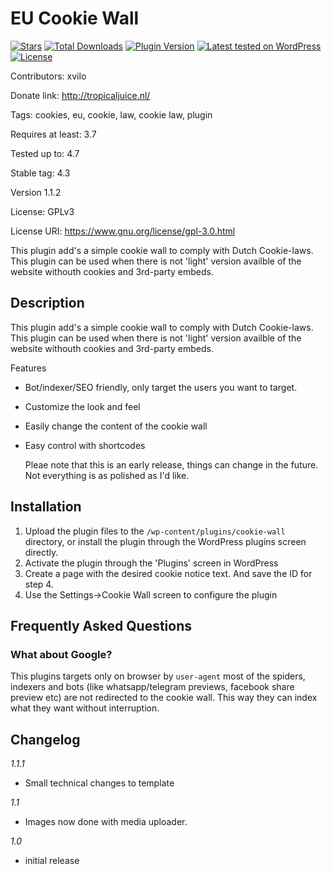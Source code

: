 # EU Cookie Wall
[![Stars](https://img.shields.io/wordpress/plugin/r/eu-cookie-wall.svg)](http://wordpress.org/plugins/eu-cookie-wall/)
[![Total Downloads](https://img.shields.io/wordpress/plugin/dt/eu-cookie-wall.svg)](http://wordpress.org/plugins/eu-cookie-wall/)
[![Plugin Version](https://img.shields.io/wordpress/plugin/v/eu-cookie-wall.svg)](https://wordpress.org/plugins/eu-cookie-wall/)
[![Latest tested on WordPress](https://img.shields.io/wordpress/v/eu-cookie-wall.svg)](https://wordpress.org/plugins/eu-cookie-wall/)
[![License](https://img.shields.io/packagist/l/rilwis/eu-cookie-wall.svg)](https://wordpress.org/plugins/eu-cookie-wall/)

Contributors: xvilo

Donate link: http://tropicaljuice.nl/

Tags: cookies, eu, cookie, law, cookie law, plugin

Requires at least: 3.7

Tested up to: 4.7

Stable tag: 4.3

Version 1.1.2

License: GPLv3

License URI: https://www.gnu.org/license/gpl-3.0.html

This plugin add's a simple cookie wall to comply with Dutch Cookie-laws. This plugin can be used when there is not 'light' version availble of the website withouth cookies and 3rd-party embeds. 

## Description

This plugin add's a simple cookie wall to comply with Dutch Cookie-laws. This plugin can be used when there is not 'light' version availble of the website withouth cookies and 3rd-party embeds. 

Features

*   Bot/indexer/SEO friendly, only target the users you want to target.
*   Customize the look and feel
*   Easily change the content of the cookie wall
*   Easy control with shortcodes

    Pleae note that this is an early release, things can change in the future. Not everything is as polished as I'd like. 
    
## Installation

1. Upload the plugin files to the `/wp-content/plugins/cookie-wall` directory, or install the plugin through the WordPress plugins screen directly.
2. Activate the plugin through the 'Plugins' screen in WordPress
3. Create a page with the desired cookie notice text. And save the ID for step 4. 
4. Use the Settings->Cookie Wall screen to configure the plugin

## Frequently Asked Questions

### What about Google?

This plugins targets only on browser by `user-agent` most of the spiders, indexers and bots (like whatsapp/telegram previews, facebook share preview etc) are not redirected to the cookie wall. This way they can index what they want without interruption. 

## Changelog 

*1.1.1*
* Small technical changes to template

*1.1*

* Images now done with media uploader.

*1.0*

* initial release
